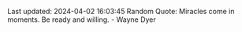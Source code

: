 Last updated: 2024-04-02 16:03:45
Random Quote: Miracles come in moments. Be ready and willing. - Wayne Dyer